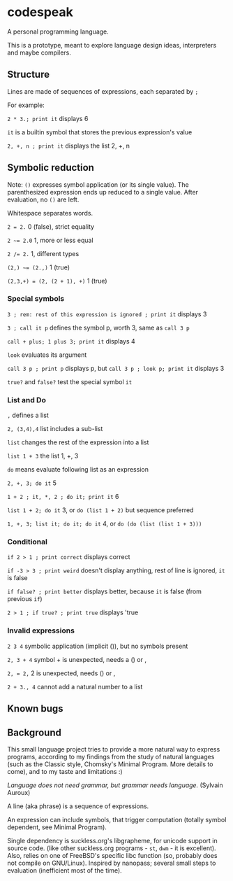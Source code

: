 # codespeak
A personal programming language.

This is a prototype, meant to explore language design ideas, interpreters and maybe compilers.

## Structure

Lines are made of sequences of expressions, each separated by `;`

For example:

`2 * 3.; print it` displays 6

`it` is a builtin symbol that stores the previous expression's value

`2, +, n ; print it` displays the list 2, +, n 

## Symbolic reduction

Note: `()` expresses symbol application (or its single value).
The parenthesized expression ends up reduced to a single value.
After evaluation, no `()` are left.

Whitespace separates words.

`2 = 2.` 0 (false), strict equality

`2 ~= 2.0` 1, more or less equal

`2 /= 2.` 1, different types

`(2,) ~= (2.,)` 1 (true)

`(2,3,+) = (2, (2 + 1), +)` 1 (true)

### Special symbols

`3 ; rem: rest of this expression is ignored ; print it` displays 3

`3 ; call it p` defines the symbol p, worth 3, same as `call 3 p`

`call + plus; 1 plus 3; print it` displays 4

`look` evaluates its argument

`call 3 p ; print p` displays p, but `call 3 p ; look p; print it` displays 3

`true?` and `false?` test the special symbol `it`

### List and Do

`,` defines a list

`2, (3,4),4` list includes a sub-list

`list` changes the rest of the expression into a list

`list 1 + 3` the list 1, +, 3

`do` means evaluate following list as an expression

`2, +, 3; do it` 5

`1 + 2 ; it, *, 2 ; do it; print it` 6

`list 1 + 2; do it` 3, or `do (list 1 + 2)` but sequence preferred

`1, +, 3; list it; do it; do it` 4, or `do (do (list (list 1 + 3)))`

### Conditional

`if 2 > 1 ; print correct` displays correct

`if -3 > 3 ; print weird` doesn't display anything, rest of line is ignored, `it` is false

`if false? ; print better` displays better, because `it` is false (from previous `if`)

`2 > 1 ; if true? ; print true` displays 'true

### Invalid expressions

`2 3 4` symbolic application (implicit ()), but no symbols present

`2, 3 + 4` symbol + is unexpected, needs a () or ,

`2, = 2,` 2 is unexpected, needs () or ,

`2 + 3., 4` cannot add a natural number to a list


## Known bugs


## Background

This small language project tries to provide a more natural way to express programs, 
according to my findings from the study of natural languages 
(such as the Classic style, Chomsky's Minimal Program. More details to come),
and to my taste and limitations :)

*Language does not need grammar, but grammar needs language.* (Sylvain Auroux)

A line (aka phrase) is a sequence of expressions.

An expression can include symbols, that trigger computation (totally symbol dependent, see Minimal Program).

Single dependency is suckless.org's libgrapheme, for unicode support in source code.
(like other suckless.org programs - `st`, `dwm` - it is excellent).
Also, relies on one of FreeBSD's specific libc function (so, probably does not compile on GNU/Linux).
Inspired by nanopass; several small steps to evaluation (inefficient most of the time).

